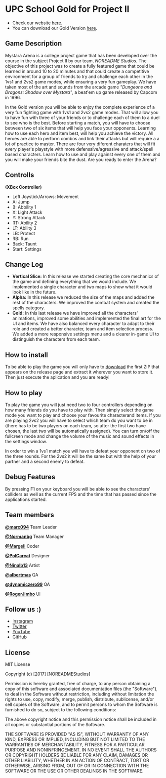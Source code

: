 ﻿# UPC School Gold for Project II 


- Check our website [here](https://ninalb13.github.io/mystara_arena_webpage/).
- You can download our Gold Version [here](https://github.com/NOREADMEStudios/ProjectII/releases/tag/1.0).

## Game Description

Mystara Arena is a college project game that has been developed over the course in the subject Project II by our team, _NOREADME Studios_. The objective of this project was to create a fully featured game that could be learned in around 10 to 20 minutes and that could create a competitive environment for a group of friends to try and challenge each other in the 1vs1 and 2vs2 game modes, while ensuring a very fun gameplay. We have taken most of the art and sounds from the arcade game _"Dungeons and Dragons: Shadow over Mystara"_, a beat'em up game released by Capcom in 1996.

In the Gold version you will be able to enjoy the complete experience of a very fun fighting game with 1vs1 and 2vs2 game modes. That will allow you to have fun with three of your friends or to challenge each of them to a duel to see who is the best. Before starting a match, you will have to choose between two of six items that will help you face your opponents. Learning how to use each hero and item best, will help you achieve the victory. All heroes are able to perform combos and link their attacks but will require a a lot of practice to master. There are four very diferent charaters that will fit every player's playstyle with more defenssive/agressive and attack/spell based characters. Learn how to use and play against every one of them and you will make your friends bite the dust. Are you ready to enter the Arena?

## Controlls

**(XBox Controller)**
- Left Joystick/Arrows: Movement
- A: Jump
- B: Abbility 1
- X: Light Attack
- Y: Strong Attack
- RT: Ability 2
- LT: Ability 3
- LB: Protect
- RB: Run
- Back: Taunt
- Start: Settings

## Change Log

- **Vertical Slice:** In this release we started creating the core mechanics of the game and defining everything that we would include. We implemented a single character and two maps to show what it would look like in the future.
- **Alpha:** In this release we reduced the size of the maps and added the rest of the characters. We improved the combat system and created the spells category.
- **Gold:** In this last release we have improved all the characters' animations, improved some abilities and implemented the final art for the UI and items. We have also balanced every character to adapt to their role and created a better character, team and item selection process. We added a more responsive settings menu and a clearer in-game UI to distinguish the characters from each team.

## How to install

To be able to play the game you will only have to [download](https://github.com/NOREADMEStudios/ProjectII/releases/tag/1.0) the first ZIP that appears on the release page and extract it wherever you want to store it. Then just execute the aplication and you are ready!

## How to play

To play the game you will just need two to four controllers depending on how many friends do you have to play with. Then simply select the game mode you want to play and choose your favourite characterand items. If you are playing 2vs2 you will have to select which team do you want to be in (there has to be two players on each team, so after the first two have chosen, the last two will be automatically assigned).
You can turn on/off the fullcreen mode and change the volume of the music and sound effects in the settings window.

In order to win a 1vs1 match you will have to defeat your opponent on two of the three rounds.
For the 2vs2 it will be the same but with the help of your partner and a second enemy to defeat.

## Debug Features

By pressing F1 on your keyboard you will be able to see the characters' colliders as well as the current FPS and the time that has passed since the applications started.

## Team members

**[@marc094](https://github.com/marc094)**
Team Leader

**[@Normanbg](https://github.com/Normanbg)**
Team Manager

**[@Margeli](https://github.com/Margeli)**
Coder

**[@PolCarcat](https://github.com/PolCarCat)**
Designer

**[@Ninalb13](https://github.com/Ninalb13)**
Artist

**[@albertmas](https://github.com/albertmas)**
QA

**[@dynamiczero99](https://github.com/dynamiczero99)**
QA

**[@RogerJimbo](https://github.com/RogerJimbo)**
UI

## Follow us :)

- [Instagram](https://www.instagram.com/noreadmestudio/)
- [Twitter](https://twitter.com/NoReadmeStudio)
- [YouTube](https://www.youtube.com/channel/UCu9RR-TRzoO5rMn5E1fv8Xw)
- [GitHub](https://github.com/NOREADMEStudios/ProjectII)

## License
MIT License

Copyright (c) [2017] [NOREADMEStudios]

Permission is hereby granted, free of charge, to any person obtaining a copy
of this software and associated documentation files (the "Software"), to deal
in the Software without restriction, including without limitation the rights
to use, copy, modify, merge, publish, distribute, sublicense, and/or sell
copies of the Software, and to permit persons to whom the Software is
furnished to do so, subject to the following conditions:

The above copyright notice and this permission notice shall be included in all
copies or substantial portions of the Software.

THE SOFTWARE IS PROVIDED "AS IS", WITHOUT WARRANTY OF ANY KIND, EXPRESS OR
IMPLIED, INCLUDING BUT NOT LIMITED TO THE WARRANTIES OF MERCHANTABILITY,
FITNESS FOR A PARTICULAR PURPOSE AND NONINFRINGEMENT. IN NO EVENT SHALL THE
AUTHORS OR COPYRIGHT HOLDERS BE LIABLE FOR ANY CLAIM, DAMAGES OR OTHER
LIABILITY, WHETHER IN AN ACTION OF CONTRACT, TORT OR OTHERWISE, ARISING FROM,
OUT OF OR IN CONNECTION WITH THE SOFTWARE OR THE USE OR OTHER DEALINGS IN THE
SOFTWARE.
